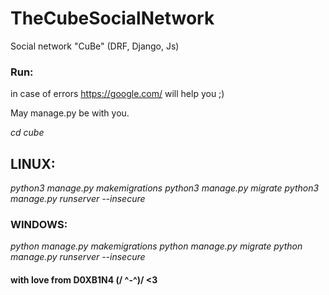 # TheCubeSocialNetwork
Social network "CuBe" (DRF, Django, Js)


### Run:

in case of errors https://google.com/ will help you ;)

May manage.py be with you.

<i>cd cube</i>

## LINUX:
<i>python3 manage.py makemigrations</i>
<i>python3 manage.py migrate</i>
<i>python3 manage.py runserver --insecure</i>

### WINDOWS:
<i>python manage.py makemigrations</i>
<i>python manage.py migrate</i>
<i>python manage.py runserver --insecure</i>

#### with love from D0XB1N4 (/ ^-^)/ <3
